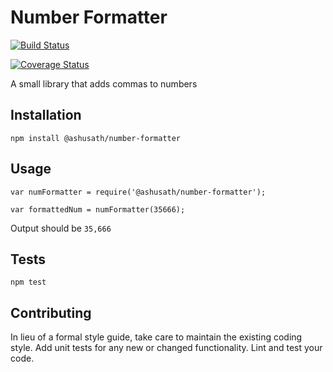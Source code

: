 Number Formatter
=========

[![Build Status](https://travis-ci.com/ashusath/number-formatter.svg?branch=master)](https://travis-ci.com/ashusath/number-formatter)

[![Coverage Status](https://coveralls.io/repos/github/ashusath/number-formatter/badge.svg?branch=master)](https://coveralls.io/github/ashusath/number-formatter?branch=master)

A small library that adds commas to numbers

## Installation

  `npm install @ashusath/number-formatter`

## Usage

    var numFormatter = require('@ashusath/number-formatter');

    var formattedNum = numFormatter(35666);
  
  
  Output should be `35,666`


## Tests

  `npm test`

## Contributing

In lieu of a formal style guide, take care to maintain the existing coding style. Add unit tests for any new or changed functionality. Lint and test your code.